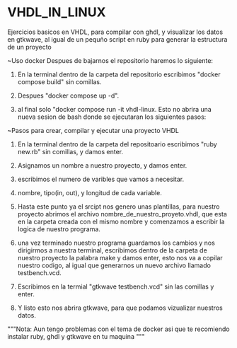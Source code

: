 # VHDL_IN_LINUX
Ejercicios basicos en VHDL, para compilar con ghdl, y visualizar los datos en gtkwave, al igual de un pequño script en ruby para generar la estructura de un proyecto

~Uso docker
Despues de bajarnos el repositorio haremos lo siguiente:
1. En la terminal dentro de la carpeta del repositorio escribimos "docker compose build" sin comillas.

2. Despues "docker compose up -d".

3. al final solo "docker compose run -it vhdl-linux.
Esto no abrira una nueva sesion de bash donde se ejecutaran los siguientes pasos:

~Pasos para crear, compilar y ejecutar una proyecto VHDL

1. En la terminal dentro de la carpeta del repositoario escribimos "ruby new.rb" sin comillas, y damos enter.

2. Asignamos un nombre a nuestro proyecto, y damos enter.

3. escribimos el numero de varibles que vamos a necesitar.

4. nombre, tipo(in, out), y longitud de cada variable.

5. Hasta este punto ya el srcipt nos genero unas plantillas, para nuestro proyecto abrimos el archivo nombre_de_nuestro_proyeto.vhdl, que esta en la carpeta creada con el mismo nombre y comenzamos a escribir la logica de nuestro programa.

6. una vez terminado nuestro programa guardamos los cambios y nos dirigirmos a nuestra terminal, escribimos dentro de la carpeta de nuestro proyecto la palabra make y damos enter, esto nos va a copilar nuestro codigo, al igual que generarnos un nuevo archivo llamado testbench.vcd.

7. Escribimos en la termial "gtkwave testbench.vcd" sin las comillas y enter.

8. Y listo esto nos abrira gtkwave, para que podamos vizualizar nuestros datos.


"""Nota: Aun tengo problemas con el tema de docker asi que te recomiendo instalar ruby, ghdl y gtkwave en tu maquina """
